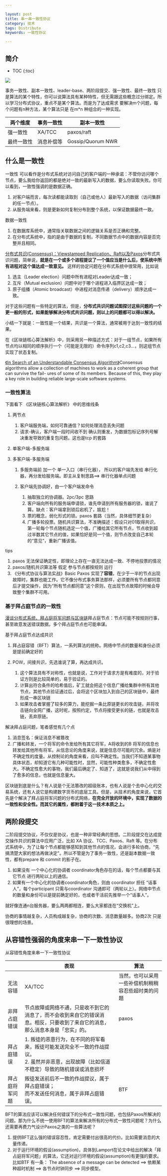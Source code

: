 ```yaml
---

layout: post
title: 串一串一致性协议
category: 技术
tags: Distribute
keywords: 一致性协议

---
```


## 简介

* TOC
{:toc}

![](/public/upload/distribute/consistency.png)

事务一致性、副本一致性、leader-base、两阶段提交、强一致性、最终一致性 只是算法的某个特性，你可以说算法具有某种特性，但无需跟这些概念过分绑定。所以学习分布式协议，重点不是某个算法。而是为了达成需求 要解决m个问题，每个问题有n种方法，某个算法只是 在m*n 种组合的一种实现。

|两个维度|事务一致性|副本一致性|
|---|---|---|
|强一致性|XA/TCC|paxos/raft|
|最终一致性|消息补偿等|Gossip/Quorum NWR|

## 什么是一致性

一致性 可以看作是分布式系统对访问自己的客户端的一种承诺：不管你访问哪个节点，要么我给你返回的都是绝对一致的最新写入的数据，要么你读取失败。你可以看到，一致性强调的是数据正确。

1. 对客户端而言，每次读都能读取到（自己或他人）最新写入的数据（访问集群的任一节点）。
2. 从服务端来看，则是更新如何复制分布到整个系统，以保证数据最终一致。

数据一致性

1. 在数据库系统中，通常指关联数据之间的逻辑关系是否正确和完整。
2. 在分布式系统中，指的是由于数据的复制，不同数据节点中的数据内容是否完整并且相同。

[分布式共识(Consensus)：Viewstamped Replication、Raft以及Paxos](http://blog.kongfy.com/2016/05/%E5%88%86%E5%B8%83%E5%BC%8F%E5%85%B1%E8%AF%86consensus%EF%BC%9Aviewstamped%E3%80%81raft%E5%8F%8Apaxos/)分布式共识问题，简单说，**就是在一个或多个进程提议了一个值应当是什么后，使系统中所有进程对这个值达成一致意见。** 这样的协定问题在分布式系统中很常用，比如说
1. 选主（Leader election）问题中所有进程对Leader达成一致；
2. 互斥（Mutual exclusion）问题中对于哪个进程进入临界区达成一致；
3. 原子组播（Atomic broadcast）中进程对消息传递（delivery）顺序达成一致。

对于这些问题有一些特定的算法，但是，**分布式共识问题试图探讨这些问题的一个更一般的形式，如果能够解决分布式共识问题，则以上的问题都可以得以解决。**

小结一下就是：一致性是一个结果，共识是一个算法，通常被用于达到一致性的结果。

在《区块链核心算法解析》中，则采用另一种描述方式：对于一组节点，如果所有节点均以相同的顺序执行一个（可能是无限的）命令序列c1,c2,c3...，则这组节点 实现了状态复制。

[《In Search of an Understandable Consensus Algorithm》](https://raft.github.io/raft.pdf)Consensus algorithms allow a collection of machines to work as a coherent group that can survive the fail- ures of some of its members. Because of this, they play a key role in building reliable large-scale software systems.

### 一致性算法

下面看下 《区块链核心算法解析》 中的思维线条

1. 两节点

	1. 客户端服务端，如何可靠通信？如何处理消息丢失问题
	2. 请求-确认，客户端一段时间收不到 确认则重发，为数据包标记序列号解决重发导致的重复包问题。这也是tcp 的套路

2. 单客户端-多服务端
3. 多客户端-多服务端

	1. 多服务端前 加一个 单一入口（串行化器）， 所以的客户端先发给 串行化器，再分发给服务端。即主从复制思路==> 串行化器单点问题
	2. 客户端先协调好，由一个客户端发命令

		1. 抽取独立的协调器。2pc/3pc 思路
		2. 客户端向所有的服务端申请锁，谁先申请到所有服务器的锁，谁说了算。缺点：客户端拿到锁后宕机了，尴尬！
		3. 票的概念，弱化形式的锁。paxos 套路（当然，具体细节更复杂）
		4. 广播多轮投票。随机共识算法，不准确描述：假设只对01取得共识，第一轮每个节点随机选定一个值，广播给其它所有节点，节点收到超过半数其它节点的值，如果恰好是同一个值，则节点改变自己本轮的“意见”，重新广播该值。

tips

1. paxos 无法保证确定性，即理论上存在一直无法达成一致、不停地投票的情况
2. paxos/随机共识算法等 假定 参与节点都按规则 运行
3. 《分布式协议与算法实战》Basic Paxos 实现了**容错**，在少于一半的节点出现故障时，集群也能工作。它不像分布式事务算法那样，必须要所有节点都同意后才提交操作，因为“所有节点都同意”这个原则，在出现节点故障的时候会导致整个集群不可用。



### 基于拜占庭节点的一致性

[漫谈分布式系统、拜占庭将军问题与区块链](http://zhangtielei.com/posts/blog-consensus-byzantine-and-blockchain.html)拜占庭节点：节点可能不按规则行事，甚至故意发送错误数据，多个拜占庭节点也可能串谋。

基于拜占庭节点达成共识

1. 拜占庭容错（BFT）算法，一系列算法的统称。网络中节点的数量和身份必须是提前确定好的
2. POW，间接共识，先选谁说了算，再达成共识。

    1. 这个算法具有不对称性，也就是说，工作对于请求方是有难度的，对于验证方则是比较简单的，易于验证的。
    2. 计算出符合条件的哈希值后，矿工就会把这个信息广播给集群中所有其他节点，其他节点验证通过后，会将这个区块加入到自己的区块链中，最终形成一串区块链
    3. 如果攻击者掌握了较多的算力，能挖掘一条比原链更长的攻击链，并将攻击链向全网广播，这时呢，按照约定，节点将接受更长的链，也就是攻击链，丢弃原链。

解决拜占庭问题，笔者感觉有几个点

1. 消息签名：保证消息不被篡改
1. 广播和转发，一个将军的命令发给所有其它将军，A将收到的B 将军的信息也转发给其他所有将军。从信息论的角度来说，就是信息尽可能的冗余。熵是对不确定性的度量。从控制论的角度来看，应叫不确定性。当我们不知道某事物具体状态，却知道它有几种可能性时，显然，可能性种类愈多，不确定性愈大。不确定性愈大的事物，我们最后确定了、知道了，这就是说我们从中得到了愈多的信息，也就是信息量大。

区块链到底是什么？有人说是个无法篡改的超级账本，也有人说是个去中心化的交易系统，还有人说它是构建数字货币的底层工具。但是，从技术的角度来说，它首先是个解决了拜占庭将军问题的分布式网络，**在完全开放的环境中，实现了数据的一致性和安全性。而其它的属性，都附着于这一技术本质之上。**

## 两阶段提交

二阶段提交协议，不仅仅是协议，也是一种非常经典的思想。二阶段提交在达成提交操作共识的算法中应用广泛，比如 XA 协议、TCC、Paxos、Raft 等。在分布式系统中，为了让每个节点都能够感知到其他节点的情况，会进行多轮协商，“先搞清楚大家的想法再做决定”。所以不管是为了事务一致性，还是副本数据一致性，都有prepare 和 commit 的影子在。

1. 如果没有 一个中心化的协调者 coordinator角色存在的话，每个节点都要与其它节点 进行两轮以上的通信。
2. 如果有一个中心化的协调者coordinator角色，则由 coordinator 担任 “话事人”，每个participant 只需与coordinator 沟通即可（两轮以上）。网络中节点的数量和身份可以是提前确定好的，也或者干活前先推举一个“话事人”。

就好像连通n台服务器，要么两两都相连，要么大家都连在“交换机”上。

协商的事情越复杂，人员构成越复杂，协商的次数、消息数量越多。协商2次 只是很理想的场景。


## 从容错性强弱的角度来串一下一致性协议

从容错性角度来串一下一致性协议

||表现|算法|
|---|---|---|
|无法容错|XA/TCC|当然，也可以采用一些补偿机制稍稍 容忍些超时类的问题|
|非拜占庭错误|节点故障或网络不通，只是收不到它的消息了，而不会收到来自它的错误消息。相反，只要收到了来自它的消息，那么消息本身是「忠实」的。|paxos|
|拜占庭错误|1. 叛徒的恶意行为，在不同的将军看来，叛徒可能发送完全不一致的作战提议。<br>2. 虽然并非恶意，出现故障（比如信道不稳定）导致的随机错误或消息损坏||
|拜占庭将军问题|叛徒发送前后不一致的作战提议，属于拜占庭错误；<br>而不发送任何消息，属于非拜占庭错误。|BTF|

BFT的算法应该可以解决任何错误下的分布式一致性问题，也包括Paxos所解决的问题。那为什么不统一使用BFT的算法来解决所有的分布式一致性问题呢？为什么还需要再费力气设计Paxos之类的一些算法呢？

1. 提供BFT这么强的错误容忍性，肯定需要付出很高的代价。比如需要消息的大量传递。
2. 对于运行环境的假设(assumption)，具体到Lamport在论文中给出的解决「拜占庭将军问题」的算法，它还对运行环境的假设(assumption)有更强的要求。比如BTF 有一条： The absence of a message can be detected ==> 依赖某种超时机制 ==> 各节点时钟同步 ==> 同步模型。


